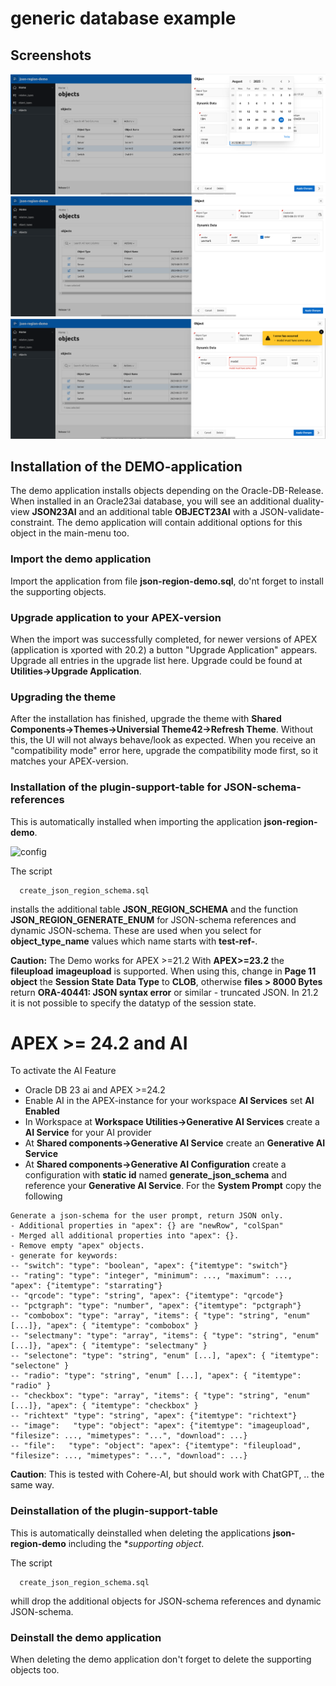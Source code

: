 # generic database example

## Screenshots
![Server](server.png)
![Printer](printer.png)
![Switch](switch.png)



## Installation of the DEMO-application

The demo application installs objects depending on the Oracle-DB-Release.
When  installed in an Oracle23ai database, you will see an additional duality-view **JSON23AI** and an additional table **OBJECT23AI** with a JSON-validate-constraint.
The demo application will contain additional options for this object in the main-menu too.

### Import the demo application

Import the application from file **json-region-demo.sql**, do'nt forget to install the supporting objects.

### Upgrade application to your APEX-version

When the import was successfully completed, for newer versions of APEX (application is xported with 20.2) a button "Upgrade Application" appears. Upgrade all entries in the upgrade list here.
Upgrade could be found at **Utilities->Upgrade Application**.

### Upgrading the theme

After the installation has finished, upgrade the theme with **Shared Components->Themes->Universial Theme42->Refresh Theme**.
Without this, the UI will not always behave/look as expected.
When you receive an "compatibility mode" error here, upgrade the compatibility mode first, so it matches your APEX-version.  

### Installation of the plugin-support-table for JSON-schema-references

This is automatically installed when importing the application **json-region-demo**.

![config](region-config-0.png)

The script 
```
  create_json_region_schema.sql
```

installs the additional table **JSON_REGION_SCHEMA** and the function **JSON_REGION_GENERATE_ENUM** for JSON-schema references and dynamic JSON-schema.
These are used when you select for **object_type_name** values which name starts with **test-ref-**.

**Caution:** The Demo works for APEX >=21.2
With **APEX>=23.2** the **fileupload** **imageupload** is supported. When using this, change in **Page 11 object** the **Session State** **Data Type** to **CLOB**, otherwise **files > 8000 Bytes** return **ORA-40441: JSON syntax error** or similar - truncated JSON.
In 21.2 it is not possible to specify the datatyp of the session state.

# APEX >= 24.2 and AI

To activate the AI Feature
- Oracle DB 23 ai and APEX >=24.2
- Enable AI in the APEX-instance for your workspace **AI Services** set **AI Enabled**
- In Workspace at **Workspace Utilities->Generative AI Services** create a **AI Service** for your AI provider 
- At **Shared components->Generative AI Service** create an **Generative AI Service**
- At **Shared components->Generative AI Configuration** create a configuration with **static id** named **generate_json_schema** and reference your **Generative AI Service**. For the **System Prompt** copy the following 

```
Generate a json-schema for the user prompt, return JSON only.
- Additional properties in "apex": {} are "newRow", "colSpan" 
- Merged all additional properties into "apex": {}.
- Remove empty "apex" objects.
- generate for keywords:
-- "switch": "type": "boolean", "apex": {"itemtype": "switch"}
-- "rating": "type": "integer", "minimum": ..., "maximum": ..., "apex": {"itemtype": "starrating"}
-- "qrcode": "type": "string", "apex": {"itemtype": "qrcode"}
-- "pctgraph": "type": "number", "apex": {"itemtype": "pctgraph"}
-- "combobox": "type": "array", "items": { "type": "string", "enum" [...]}, "apex": { "itemtype": "combobox" }
-- "selectmany": "type": "array", "items": { "type": "string", "enum" [...]}, "apex": { "itemtype": "selectmany" }
-- "selectone": "type": "string", "enum" [...], "apex": { "itemtype": "selectone" }
-- "radio": "type": "string", "enum" [...], "apex": { "itemtype": "radio" }
-- "checkbox": "type": "array", "items": { "type": "string", "enum" [...]}, "apex": { "itemtype": "checkbox" }
-- "richtext" "type": "string", "apex": {"itemtype": "richtext"}
-- "image":   "type": "object": "apex": {"itemtype": "imageupload", "filesize": ..., "mimetypes": "...", "download": ...}
-- "file":   "type": "object": "apex": {"itemtype": "fileupload", "filesize": ..., "mimetypes": "...", "download": ...}
```

**Caution**: This is tested with Cohere-AI, but should work with ChatGPT, .. the same way.

### Deinstallation of the plugin-support-table

This is automatically deinstalled when deleting the applications  **json-region-demo** including the **supporting object*.

The script 
```
  create_json_region_schema.sql
```
whill drop the additional objects for JSON-schema references and dynamic JSON-schema.

### Deinstall the demo application

When deleting the demo application don't forget to delete the supporting objects too.
